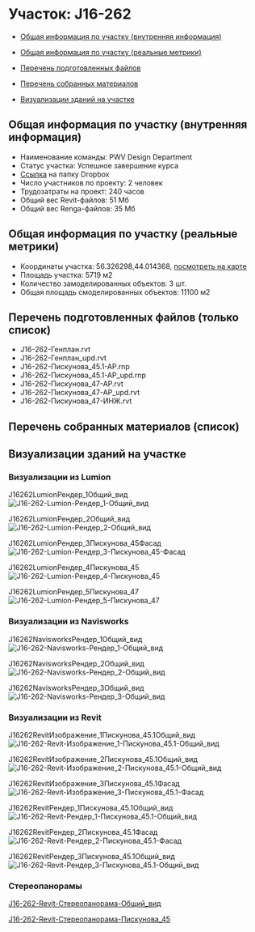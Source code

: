 # Участок: J16-262

* [Общая информация по участку (внутренняя информация)](#Chapter1)

* [Общая информация по участку (реальные метрики)](#Chapter2)

* [Перечень подготовленных файлов](#Chapter3)

* [Перечень собранных материалов](#Chapter4)

* [Визуализации зданий на участке](#Chapter6)

## <a id="Chapter1"></a> Общая информация по участку (внутренняя информация)
+ Наименование команды: PWV Design Department
+ Статус участка: Успешное завершение курса
+ [Ссылка](https://www.dropbox.com/sh/wvvgv1nw1iqred9/AACIPbZ5yy3V_Q4yQhLqtyx1a/J16_262?dl=0) на папку Dropbox
+ Число участников по проекту: 2 человек
+ Трудозатраты на проект: 240 часов
+ Общий вес Revit-файлов: 51 Мб
+ Общий вес Renga-файлов: 35 Мб
## <a id="Chapter2"></a> Общая информация по участку (реальные метрики)
+ Координаты участка: 56.326298,44.014368, [посмотреть на карте](https://yandex.ru/maps/47/nizhny-novgorod/?ll=44.014368%2C56.326298&z=19)
+ Площадь участка: 5719 м2
+ Количество замоделированных объектов: 3 шт.
+ Общая площадь смоделированных объектов: 11100 м2
## <a id="Chapter3"></a> Перечень подготовленных файлов (только список)
+ J16-262-Генплан.rvt
+ J16-262-Генплан_upd.rvt
+ J16-262-Пискунова_45.1-АР.rnp
+ J16-262-Пискунова_45.1-АР_upd.rnp
+ J16-262-Пискунова_47-АР.rvt
+ J16-262-Пискунова_47-АР_upd.rvt
+ J16-262-Пискунова_47-ИНЖ.rvt
## <a id="Chapter4"></a> Перечень собранных материалов (список)
## <a id="Chapter6"></a> Визуализации зданий на участке
### Визуализации из Lumion
J16262LumionРендер_1Общий_вид
![J16-262-Lumion-Рендер_1-Общий_вид](/Images/J16_262/J16-262-Lumion-Рендер_1-Общий_вид_Compressed.jpg)

J16262LumionРендер_2Общий_вид
![J16-262-Lumion-Рендер_2-Общий_вид](/Images/J16_262/J16-262-Lumion-Рендер_2-Общий_вид_Compressed.jpg)

J16262LumionРендер_3Пискунова_45Фасад
![J16-262-Lumion-Рендер_3-Пискунова_45-Фасад](/Images/J16_262/J16-262-Lumion-Рендер_3-Пискунова_45-Фасад_Compressed.jpg)

J16262LumionРендер_4Пискунова_45
![J16-262-Lumion-Рендер_4-Пискунова_45](/Images/J16_262/J16-262-Lumion-Рендер_4-Пискунова_45_Compressed.jpg)

J16262LumionРендер_5Пискунова_47
![J16-262-Lumion-Рендер_5-Пискунова_47](/Images/J16_262/J16-262-Lumion-Рендер_5-Пискунова_47_Compressed.jpg)

### Визуализации из Navisworks
J16262NavisworksРендер_1Общий_вид
![J16-262-Navisworks-Рендер_1-Общий_вид](/Images/J16_262/J16-262-Navisworks-Рендер_1-Общий_вид_Compressed.jpg)

J16262NavisworksРендер_2Общий_вид
![J16-262-Navisworks-Рендер_2-Общий_вид](/Images/J16_262/J16-262-Navisworks-Рендер_2-Общий_вид_Compressed.jpg)

J16262NavisworksРендер_3Общий_вид
![J16-262-Navisworks-Рендер_3-Общий_вид](/Images/J16_262/J16-262-Navisworks-Рендер_3-Общий_вид_Compressed.jpg)

### Визуализации из Revit
J16262RevitИзображение_1Пискунова_45.1Общий_вид
![J16-262-Revit-Изображение_1-Пискунова_45.1-Общий_вид](/Images/J16_262/J16-262-Revit-Изображение_1-Пискунова_45.1-Общий_вид_Compressed.jpg)

J16262RevitИзображение_2Пискунова_45.1Общий_вид
![J16-262-Revit-Изображение_2-Пискунова_45.1-Общий_вид](/Images/J16_262/J16-262-Revit-Изображение_2-Пискунова_45.1-Общий_вид_Compressed.jpg)

J16262RevitИзображение_3Пискунова_45.1Фасад
![J16-262-Revit-Изображение_3-Пискунова_45.1-Фасад](/Images/J16_262/J16-262-Revit-Изображение_3-Пискунова_45.1-Фасад_Compressed.jpg)

J16262RevitРендер_1Пискунова_45.1Общий_вид
![J16-262-Revit-Рендер_1-Пискунова_45.1-Общий_вид](/Images/J16_262/J16-262-Revit-Рендер_1-Пискунова_45.1-Общий_вид_Compressed.jpg)

J16262RevitРендер_2Пискунова_45.1Фасад
![J16-262-Revit-Рендер_2-Пискунова_45.1-Фасад](/Images/J16_262/J16-262-Revit-Рендер_2-Пискунова_45.1-Фасад_Compressed.jpg)

J16262RevitРендер_3Пискунова_45.1Общий_вид
![J16-262-Revit-Рендер_3-Пискунова_45.1-Общий_вид](/Images/J16_262/J16-262-Revit-Рендер_3-Пискунова_45.1-Общий_вид_Compressed.jpg)

### Стереопанорамы
[J16-262-Revit-Стереопанорама-Общий_вид](https://pano.autodesk.com/pano.html?url=jpgs/4e178084-d0e9-4640-9d05-d96eb3eac4db&version=2)

[J16-262-Revit-Стереопанорама-Пискунова_45](https://pano.autodesk.com/pano.html?url=jpgs/5f024956-30a3-49c9-8928-7601a365ad02&version=2)

